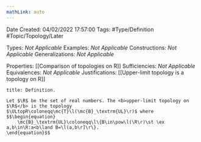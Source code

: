 ```yaml
---
mathLink: auto
---
```


<div class="topSpace"></div>

Date Created: 04/02/2022 17:57:00
Tags: #Type/Definition #Topic/Topology/Later

Types: <i>Not Applicable</i>
Examples: <i>Not Applicable</i>
Constructions: <i>Not Applicable</i>
Generalizations: <i>Not Applicable</i>

Properties: [[Comparison of topologies on R]]
Sufficiencies: <i>Not Applicable</i>
Equivalences: <i>Not Applicable</i>
Justifications: [[Upper-limit topology is a topology on R]]

``` ad-Definition
title: Definition.

Let $\R$ be the set of real numbers. The <b>upper-limit topology on $\R$</b> is the topology $\ULtopR\coloneqq\mc{T}\l(\mc{B}_\textrm{UL}\r)$ where
$$\begin{equation}
    \mc{B}_\textrm{UL}\coloneqq\l\{B\in\pow\l(\R\r)\st \ex a,b\in\R:a<b\land B=\l(a,b\r]\r\}.
\end{equation}$$

```

